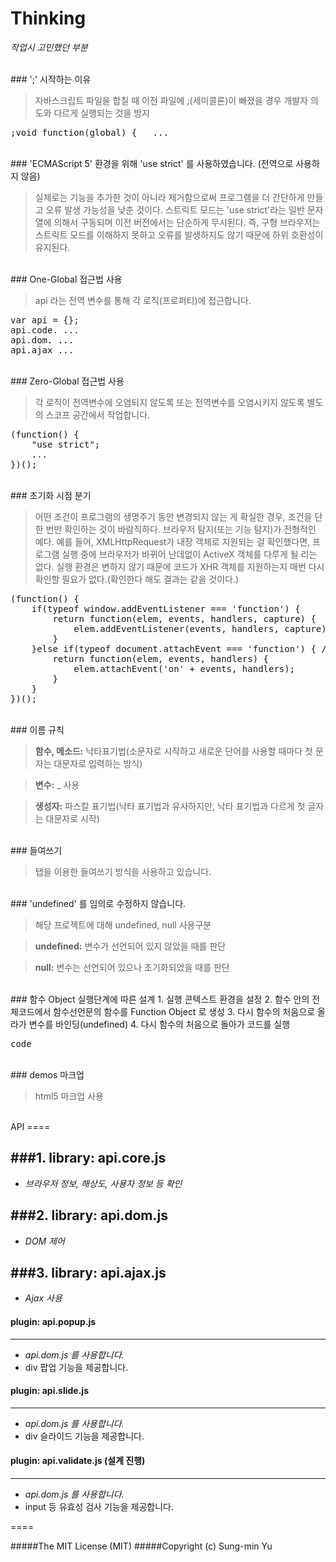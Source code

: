 
Thinking 
====
_작업시 고민했던 부분_

<br />
### ';' 시작하는 이유

>자바스크립트 파일을 합칠 때 이전 파일에 ;(세미콜론)이 빠졌을 경우
개발자 의도와 다르게 실행되는 것을 방지

<pre>
;void function(global) {   ...
</pre>

<br />
### 'ECMAScript 5' 환경을 위해 'use strict' 를 사용하였습니다. (전역으로 사용하지 않음)

>실제로는 기능을 추가한 것이 아니라 제거함으로써 프로그램을 더 간단하게 만들고 오류 발생 가능성을 낮춘 것이다.
스트릭트 모드는 'use strict'라는 일반 문자열에 의해서 구동되며 이전 버전에서는 단순하게 무시된다. 
즉, 구형 브라우저는 스트릭트 모드를 이해하지 못하고 오류를 발생하지도 않기 때문에 하위 호환성이 유지된다.

<br />
### One-Global 접근법 사용

>api 라는 전역 변수를 통해 각 로직(프로퍼티)에 접근합니다.

<pre>
var api = {};
api.code. ...
api.dom. ...
api.ajax ...
</pre>

<br />
### Zero-Global 접근법 사용

>각 로직이 전역변수에 오염되지 않도록 또는 전역변수를 오염시키지 않도록 별도의 스코프 공간에서 작업합니다.

<pre>
(function() {
	"use strict";
	...
})();
</pre>

<br />
### 초기화 시점 분기

>어떤 조건이 프로그램의 생명주기 동안 변경되지 않는 게 확실한 경우, 조건을 단 한 번만 확인하는 것이 바람직하다.
브라우저 탐지(또는 기능 탐지)가 전형적인 예다.
예를 들어, XMLHttpRequest가 내장 객체로 지원되는 걸 확인했다면, 프로그램 실행 중에 브라우저가 바뀌어 난데없이 ActiveX 객체를 다루게 될 리는 없다.
실행 환경은 변하지 않기 때문에 코드가 XHR 객체를 지원하는지 매번 다시 확인할 필요가 없다.(확인한다 해도 결과는 같을 것이다.)

<pre>
(function() {
	if(typeof window.addEventListener === 'function') {
		return function(elem, events, handlers, capture) {
			elem.addEventListener(events, handlers, capture);
		}
	}else if(typeof document.attachEvent === 'function') { // IE
		return function(elem, events, handlers) {
			elem.attachEvent('on' + events, handlers);
		}
	}
})();
</pre>

<br />
### 이름 규칙

>__함수, 메소드:__ 낙타표기법(소문자로 시작하고 새로운 단어를 사용할 때마다 첫 문자는 대문자로 입력하는 방식)

>__변수:__ _ 사용

>__생성자:__ 파스칼 표기법(낙타 표기법과 유사하지만, 낙타 표기법과 다르게 첫 글자는 대문자로 시작)

<br />
### 들여쓰기

>탭을 이용한 들여쓰기 방식을 사용하고 있습니다.

<br />
### 'undefined' 를 임의로 수정하지 않습니다.

>해당 프로젝트에 대해 undefined, null 사용구분

>__undefined:__ 변수가 선언되어 있지 않았을 때를 판단

>__null:__ 변수는 선언되어 있으나 초기화되었을 때를 판단

<br />
### 함수 Object 실행단계에 따른 설계
1. 실행 콘텍스트 환경을 설정
2. 함수 안의 전체코드에서 함수선언문의 함수를 Function Object 로 생성
3. 다시 함수의 처음으로 올라가 변수를 바인딩(undefined)
4. 다시 함수의 처음으로 돌아가 코드를 실행

<pre>
code
</pre>

<br />
### demos 마크업

> html5 마크업 사용

<br />
API
====

###1. library: api.core.js
---
- *브라우저 정보, 해상도, 사용자 정보 등 확인*


###2. library: api.dom.js
---
- *DOM 제어*


###3. library: api.ajax.js
---
- *Ajax 사용*


#### plugin: api.popup.js
---
- *api.dom.js 를 사용합니다.*
- div 팝업 기능을 제공합니다.


#### plugin: api.slide.js
---
- *api.dom.js 를 사용합니다.*
- div 슬라이드 기능을 제공합니다.


#### plugin: api.validate.js (설계 진행)
---
- *api.dom.js 를 사용합니다.*
- input 등 유효성 검사 기능을 제공합니다.

====

#####The MIT License (MIT)
#####Copyright (c) Sung-min Yu
